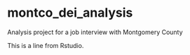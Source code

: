 # montco_dei_analysis
Analysis project for a job interview with Montgomery County

This is a line from Rstudio.